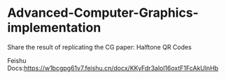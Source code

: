 # Advanced-Computer-Graphics-implementation
Share the result of replicating the CG paper: Halftone QR Codes

Feishu Docs:https://w1bcgpg61v7.feishu.cn/docx/KKyFdr3alol16oxtF1FcAkUlnHb
